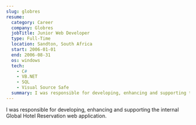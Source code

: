 ```yaml
---
slug: globres
resume:
  category: Career
  company: Globres
  jobTitle: Junior Web Developer
  type: Full-Time
  location: Sandton, South Africa
  start: 2006-01-01
  end: 2006-08-31
  os: windows
  tech:
    - C#
    - VB.NET
    - SQL
    - Visual Source Safe
  summary: I was responsible for developing, enhancing and supporting the internal Global Hotel Reservation web application.
---
```


I was responsible for developing, enhancing and supporting the internal Global Hotel Reservation web application.
